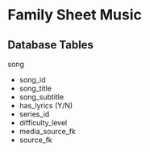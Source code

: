 # Family Sheet Music

## Database Tables

song
- song_id
- song_title
- song_subtitle
- has_lyrics (Y/N)
- series_id
- difficulty_level
- media_source_fk
- source_fk
